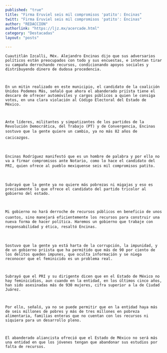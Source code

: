 ```yaml
---
published: "true"
title: "Firma Eruviel seis mil compromisos 'patito': Encinas"
twitt: "Firma Eruviel seis mil compromisos 'patito': Encinas"
author: "REDACCION"
authorlink: "https://ljz.mx/acercade.html"
category: "Destacadas"
layout: "posts"

---
```



  
    Cuautitlán Izcalli, Méx. Alejandro Encinas dijo que sus adversarios políticos están preocupados con todo y sus encuestas, e intentan tirar su campaña derrochando recursos, condicionando apoyos sociales y distribuyendo dinero de dudosa procedencia.
  
  
  
    En un mitin realizado en este municipio, el candidato de la coalición Unidos Podemos Más, señaló que ahora el abanderado priísta tiene el descaro de ofrecer automóviles y cargos públicos a quien le consiga votos, en una clara violación al Código Electoral del Estado de México.
  
  
  
    Ante líderes, militantes y simpatizantes de los partidos de la Revolución Democrática, del Trabajo (PT) y de Convergencia, Encinas sostuvo que la gente quiere un cambio, ya no más 82 años de cacicazgos.
  
  
  
    Encinas Rodríguez manifestó que es un hombre de palabra y por ello no va a firmar compromisos ante Notario, como lo hace el candidato del PRI, quien ofrece al pueblo mexiquense seis mil compromisos patito.
  
  
  
    Subrayó que la gente ya no quiere más pobrezas ni migajas y eso es precisamente lo que ofrece el candidato del partido tricolor al gobierno del estado.
  
  
  
    Mi gobierno no hará derroche de recursos públicos en beneficio de unos cuantos, sino manejará eficientemente los recursos para construir una nueva forma de hacer política. Haremos un gobierno que trabaje con responsabilidad y ética, resaltó Encinas.
  
  
  
    Sostuvo que la gente ya está harta de la corrupción, la impunidad, y de un gobierno priista que ha permitido que más de 90 por ciento de los delitos queden impunes, que oculta información y se niega reconocer que el feminicido es un problema real.
  
  
  
    Subrayó que el PRI y su dirigente dicen que en el Estado de México no hay feminicidios, aun cuando en la entidad, en los últimos cinco años, han sido asesinadas más de 930 mujeres, cifra superior a la de Ciudad Juárez.
  
  
  
    Por ello, señaló, ya no se puede permitir que en la entidad haya más de seis millones de pobres y más de tres millones en pobreza alimentaria, familias enteras que no cuentan con los recursos ni siquiera para un desarrollo pleno.
  
  
  
    El abanderado aliancista ofreció que el Estado de México no será más una entidad en que los jóvenes tengan que abandonar sus estudios por falta de recursos.
  

